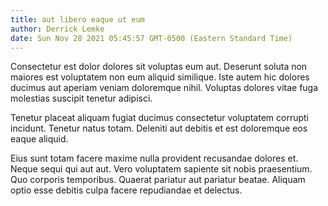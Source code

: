 ```yaml
---
title: aut libero eaque ut eum
author: Derrick Lemke
date: Sun Nov 28 2021 05:45:57 GMT-0500 (Eastern Standard Time)
---
```

Consectetur est dolor dolores sit voluptas eum aut. Deserunt soluta non maiores est voluptatem non eum aliquid similique. Iste autem hic dolores ducimus aut aperiam veniam doloremque nihil. Voluptas dolores vitae fuga molestias suscipit tenetur adipisci.

 Tenetur placeat aliquam fugiat ducimus consectetur voluptatem corrupti incidunt. Tenetur natus totam. Deleniti aut debitis et est doloremque eos eaque aliquid.

 Eius sunt totam facere maxime nulla provident recusandae dolores et. Neque sequi qui aut aut. Vero voluptatem sapiente sit nobis praesentium. Quo corporis temporibus. Quaerat pariatur aut pariatur beatae. Aliquam optio esse debitis culpa facere repudiandae et delectus.